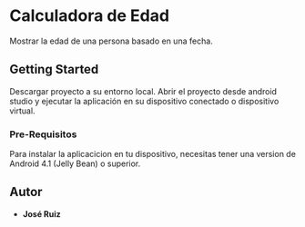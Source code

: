 # Calculadora de Edad

Mostrar la edad de una persona basado en una fecha.

## Getting Started

Descargar proyecto a su entorno local. Abrir el proyecto desde android studio y ejecutar la aplicación en su dispositivo conectado o dispositivo virtual.

### Pre-Requisitos

Para instalar la aplicacicion en tu dispositivo, necesitas tener una version de Android 4.1 (Jelly Bean) o superior.


## Autor

* **José Ruiz**
